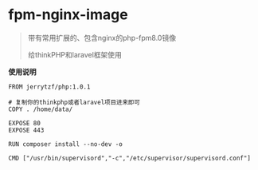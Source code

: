 # fpm-nginx-image
> 带有常用扩展的、包含nginx的php-fpm8.0镜像
> 
> 给thinkPHP和laravel框架使用

**使用说明**

```
FROM jerrytzf/php:1.0.1

# 复制你的thinkphp或者laravel项目进来即可
COPY . /home/data/

EXPOSE 80
EXPOSE 443

RUN composer install --no-dev -o

CMD ["/usr/bin/supervisord","-c","/etc/supervisor/supervisord.conf"]
```
